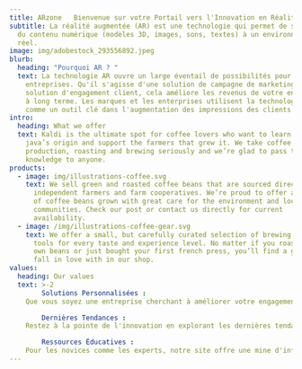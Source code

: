 ```yaml
---
title: ARzone   Bienvenue sur votre Portail vers l'Innovation en Réalité Augmentée.
subtitle: La réalité augmentée (AR) est une technologie qui permet de superposer
  du contenu numérique (modèles 3D, images, sons, textes) à un environnement
  réel.
image: img/adobestock_293556892.jpeg
blurb:
  heading: "Pourquoi AR ? "
  text: La technologie AR ouvre un large éventail de possibilités pour les
    entreprises. Qu'il s'agisse d'une solution de campagne de marketing ou d'une
    solution d'engagement client, cela améliore les revenus de votre entreprise
    à long terme. Les marques et les enterprises utilisent la technologie AR
    comme un outil clé dans l'augmentation des impressions des clients.
intro:
  heading: What we offer
  text: Kaldi is the ultimate spot for coffee lovers who want to learn about their
    java’s origin and support the farmers that grew it. We take coffee
    production, roasting and brewing seriously and we’re glad to pass that
    knowledge to anyone.
products:
  - image: img/illustrations-coffee.svg
    text: We sell green and roasted coffee beans that are sourced directly from
      independent farmers and farm cooperatives. We’re proud to offer a variety
      of coffee beans grown with great care for the environment and local
      communities. Check our post or contact us directly for current
      availability.
  - image: /img/illustrations-coffee-gear.svg
    text: We offer a small, but carefully curated selection of brewing gear and
      tools for every taste and experience level. No matter if you roast your
      own beans or just bought your first french press, you’ll find a gadget to
      fall in love with in our shop.
values:
  heading: Our values
  text: >-2
        Solutions Personnalisées : 
    Que vous soyez une entreprise cherchant à améliorer votre engagement client, une institution éducative désirant révolutionner l'apprentissage, nous proposons des solutions sur mesure adaptées à vos besoins.

        Dernières Tendances : 
    Restez à la pointe de l'innovation en explorant les dernières tendances de la réalité augmentée. De l'éducation à la santé, en passant par le commerce et les jeux, découvrez comment l'AR transforme chaque secteur.

        Ressources Éducatives : 
    Pour les novices comme les experts, notre site offre une mine d'informations. Des tutoriels aux études de cas, apprenez comment intégrer l'AR dans votre vie quotidienne ou dans votre entreprise.
---
```


